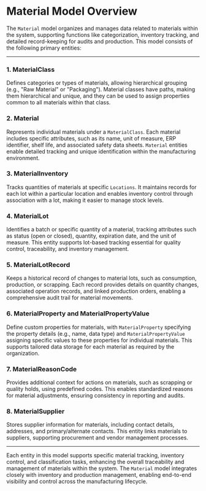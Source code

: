 # Material Model Overview

The `Material` model organizes and manages data related to materials within the system, supporting functions like
categorization, inventory tracking, and detailed record-keeping for audits and production. This model consists of the
following primary entities:

---

### 1. MaterialClass

Defines categories or types of materials, allowing hierarchical grouping (e.g., "Raw Material" or "Packaging"). Material
classes have paths, making them hierarchical and unique, and they can be used to assign properties common to all
materials within that class.

### 2. Material

Represents individual materials under a `MaterialClass`. Each material includes specific attributes, such as its name,
unit of measure, ERP identifier, shelf life, and associated safety data sheets. `Material` entities enable detailed
tracking and unique identification within the manufacturing environment.

### 3. MaterialInventory

Tracks quantities of materials at specific `Locations`. It maintains records for each lot within a particular location
and enables inventory control through association with a lot, making it easier to manage stock levels.

### 4. MaterialLot

Identifies a batch or specific quantity of a material, tracking attributes such as status (open or closed), quantity,
expiration date, and the unit of measure. This entity supports lot-based tracking essential for quality control,
traceability, and inventory management.

### 5. MaterialLotRecord

Keeps a historical record of changes to material lots, such as consumption, production, or scrapping. Each record
provides details on quantity changes, associated operation records, and linked production orders, enabling a
comprehensive audit trail for material movements.

### 6. MaterialProperty and MaterialPropertyValue

Define custom properties for materials, with `MaterialProperty` specifying the property details (e.g., name, data type)
and `MaterialPropertyValue` assigning specific values to these properties for individual materials. This supports
tailored data storage for each material as required by the organization.

### 7. MaterialReasonCode

Provides additional context for actions on materials, such as scrapping or quality holds, using predefined codes. This
enables standardized reasons for material adjustments, ensuring consistency in reporting and audits.

### 8. MaterialSupplier

Stores supplier information for materials, including contact details, addresses, and primary/alternate contacts. This
entity links materials to suppliers, supporting procurement and vendor management processes.

---

Each entity in this model supports specific material tracking, inventory control, and classification tasks, enhancing
the overall traceability and management of materials within the system. The `Material` model integrates closely with
inventory and production management, enabling end-to-end visibility and control across the manufacturing lifecycle.